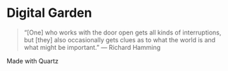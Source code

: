 # Digital Garden

> “[One] who works with the door open gets all kinds of interruptions, but [they] also occasionally gets clues as to what the world is and what might be important.” — Richard Hamming

Made with Quartz
